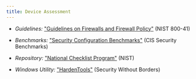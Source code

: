 ```yaml
---
title: Device Assessment
---
```


  * *Guidelines:* ["Guidelines on Firewalls and Firewall Policy"](http://csrc.nist.gov/publications/nistpubs/800-41-Rev1/sp800-41-rev1.pdf) (NIST 800-41)

  * *Benchmarks:* ["Security Configuration Benchmarks"](http://benchmarks.cisecurity.org/downloads/browse/index.cfm?category=benchmarks) (CIS Security Benchmarks)

  * *Repository:* ["National Checklist Program"](https://ncp.nist.gov/) (NIST)

  * *Windows Utility:* ["HardenTools"](https://github.com/securitywithoutborders/hardentools) (Security Without Borders)
